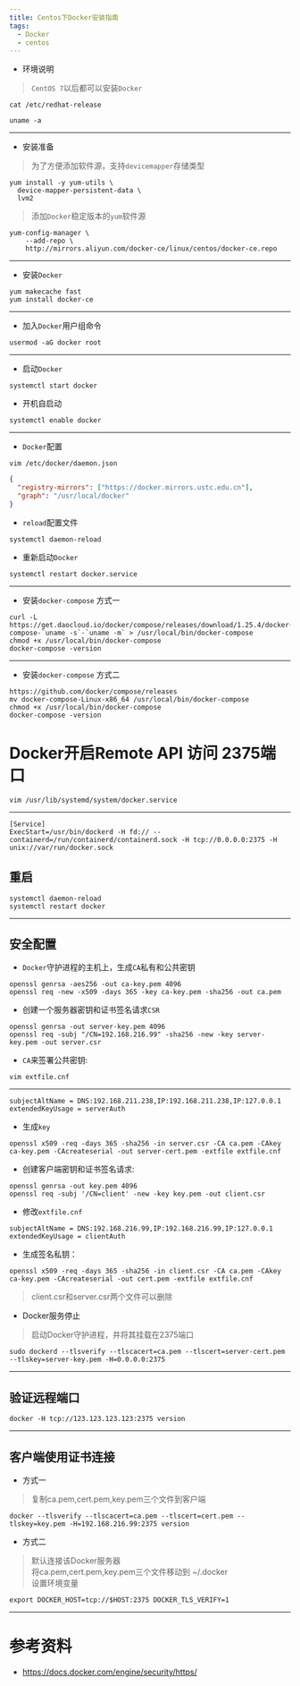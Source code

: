 ```yaml
---
title: Centos下Docker安装指南
tags:
  - Docker
  - centos
---
```


*  环境说明
> `CentOS 7`以后都可以安装`Docker`
~~~shell
cat /etc/redhat-release 
~~~
~~~shell
uname -a
~~~
---
* 安装准备
> 为了方便添加软件源，支持`devicemapper`存储类型
~~~shell
yum install -y yum-utils \
  device-mapper-persistent-data \
  lvm2
~~~
> 添加`Docker`稳定版本的`yum`软件源
~~~shell
yum-config-manager \
    --add-repo \
    http://mirrors.aliyun.com/docker-ce/linux/centos/docker-ce.repo
~~~
---
* 安装`Docker`
~~~shell
yum makecache fast
yum install docker-ce
~~~
---
* 加入`Docker`用户组命令
~~~shell
usermod -aG docker root
~~~
---
* 启动`Docker`
~~~shell
systemctl start docker
~~~
* 开机自启动
~~~shell
systemctl enable docker
~~~
---
* `Docker`配置
~~~shell
vim /etc/docker/daemon.json
~~~
~~~json
{
  "registry-mirrors": ["https://docker.mirrors.ustc.edu.cn"],
  "graph": "/usr/local/docker"
}
~~~
* `reload`配置文件
~~~shell
systemctl daemon-reload
~~~
* 重新启动`Docker`
~~~shell
systemctl restart docker.service
~~~
---
* 安装`docker-compose` 方式一
~~~shell
curl -L https://get.daocloud.io/docker/compose/releases/download/1.25.4/docker-compose-`uname -s`-`uname -m` > /usr/local/bin/docker-compose
chmod +x /usr/local/bin/docker-compose
docker-compose -version
~~~
---
* 安装`docker-compose` 方式二
~~~shell
https://github.com/docker/compose/releases
mv docker-compose-Linux-x86_64 /usr/local/bin/docker-compose
chmod +x /usr/local/bin/docker-compose
docker-compose -version
~~~

# Docker开启Remote API 访问 2375端口
~~~shell
vim /usr/lib/systemd/system/docker.service
~~~
---
~~~shell
[Service]
ExecStart=/usr/bin/dockerd -H fd:// --containerd=/run/containerd/containerd.sock -H tcp://0.0.0.0:2375 -H unix://var/run/docker.sock
~~~
## 重启
~~~shell
systemctl daemon-reload
systemctl restart docker
~~~
---
## 安全配置
* `Docker`守护进程的主机上，生成`CA`私有和公共密钥
~~~shell
openssl genrsa -aes256 -out ca-key.pem 4096
openssl req -new -x509 -days 365 -key ca-key.pem -sha256 -out ca.pem
~~~
* 创建一个服务器密钥和证书签名请求`CSR`
~~~shell
openssl genrsa -out server-key.pem 4096
openssl req -subj "/CN=192.168.216.99" -sha256 -new -key server-key.pem -out server.csr
~~~
* `CA`来签署公共密钥:
~~~shell
vim extfile.cnf
~~~
---
~~~shell
subjectAltName = DNS:192.168.211.238,IP:192.168.211.238,IP:127.0.0.1
extendedKeyUsage = serverAuth
~~~
* 生成`key`
~~~shell
openssl x509 -req -days 365 -sha256 -in server.csr -CA ca.pem -CAkey ca-key.pem -CAcreateserial -out server-cert.pem -extfile extfile.cnf
~~~
* 创建客户端密钥和证书签名请求:
~~~shell
openssl genrsa -out key.pem 4096
openssl req -subj '/CN=client' -new -key key.pem -out client.csr
~~~
* 修改`extfile.cnf`
~~~shell
subjectAltName = DNS:192.168.216.99,IP:192.168.216.99,IP:127.0.0.1
extendedKeyUsage = clientAuth
~~~
* 生成签名私钥：
~~~shell
openssl x509 -req -days 365 -sha256 -in client.csr -CA ca.pem -CAkey ca-key.pem -CAcreateserial -out cert.pem -extfile extfile.cnf
~~~
> client.csr和server.csr两个文件可以删除
* Docker服务停止
> 启动Docker守护进程，并将其挂载在2375端口
~~~shell
sudo dockerd --tlsverify --tlscacert=ca.pem --tlscert=server-cert.pem --tlskey=server-key.pem -H=0.0.0.0:2375
~~~
---
## 验证远程端口
~~~shell
docker -H tcp://123.123.123.123:2375 version
~~~
---
## 客户端使用证书连接
* 方式一
> 复制ca.pem,cert.pem,key.pem三个文件到客户端
~~~shell
docker --tlsverify --tlscacert=ca.pem --tlscert=cert.pem --tlskey=key.pem -H=192.168.216.99:2375 version
~~~
* 方式二
> 默认连接该Docker服务器  
> 将ca.pem,cert.pem,key.pem三个文件移动到 ~/.docker  
> 设置环境变量  
~~~shell
export DOCKER_HOST=tcp://$HOST:2375 DOCKER_TLS_VERIFY=1
~~~

---

# 参考资料
* https://docs.docker.com/engine/security/https/
